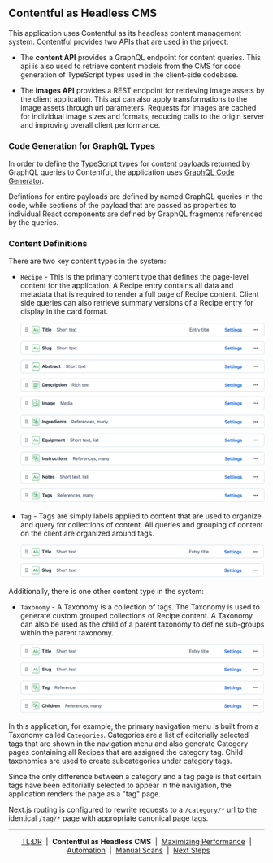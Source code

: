 ## Contentful as Headless CMS

This application uses Contentful as its headless content management system. Contentful provides two APIs that are used in the prjoect:

- The **content API** provides a GraphQL endpoint for content queries. This api is also used to retrieve content models from the CMS for code generation of TypeScript types used in the client-side codebase.

- The **images API** provides a REST endpoint for retrieving image assets by the client application. This api can also apply transformations to the image assets through url parameters. Requests for images are cached for individual image sizes and formats, reducing calls to the origin server and improving overall client performance.

### Code Generation for GraphQL Types

In order to define the TypeScript types for content payloads returned by GraphQL queries to Contentful, the application uses <a href="https://the-guild.dev/graphql/codegen" target="_blank">GraphQL Code Generator</a>.

Defintions for entire payloads are defined by named GraphQL queries in the code, while sections of the payload that are passed as properties to individual React components are defined by GraphQL fragments referenced by the queries.

### Content Definitions

There are two key content types in the system:

- `Recipe` - This is the primary content type that defines the page-level content for the application. A Recipe entry contains all data and metadata that is required to render a full page of Recipe content. Client side queries can also retrieve summary versions of a Recipe entry for display in the card format.

  <img src="assets/recipe.png" alt="recipe content defintion"/>

- `Tag` - Tags are simply labels applied to content that are used to organize and query for collections of content. All queries and grouping of content on the client are organized around tags.

  <img src="assets/tag.png" alt="tag content definition"/>

Additionally, there is one other content type in the system:

- `Taxonomy` - A Taxonomy is a collection of tags. The Taxonomy is used to generate custom grouped collections of Recipe content. A Taxonomy can also be used as the child of a parent taxonomy to define sub-groups within the parent taxonomy.

  <img src="assets/taxonomy.png" alt="taxonomy content definition"/>

In this application, for example, the primary navigation menu is built from a Taxonomy called `Categories`. Categories are a list of editorially selected tags that are shown in the navigation menu and also generate Category pages containing all Recipes that are assigned the category tag. Child taxonomies are used to create subcategories under category tags.

Since the only difference between a category and a tag page is that certain tags have been editorially selected to appear in the navigation, the application renders the page as a "tag" page.

Next.js routing is configured to rewrite requests to a `/category/*` url to the identical `/tag/*` page with appropriate canonical page tags.

<!-- <div style="display: flex; justify-content: space-between;">
    <div style="display: flex; width: 50%;">
        <&nbsp;<a href="../README.md">TL;DR</a>
    </div>
    <div style="display: flex; justify-content: flex-end; width: 50%;">
        <a href="performance.md">Performance</a>&nbsp;>
    </div>
</div> -->

---

<p align="center">
  <a href="../README.md">TL;DR</a>&nbsp;&nbsp;|&nbsp;&nbsp;<strong>Contentful as Headless CMS</strong>&nbsp;&nbsp;|&nbsp;&nbsp;<a href="performance.md">Maximizing Performance</a>&nbsp;&nbsp;|&nbsp;&nbsp;<a href="automation.md">Automation</a>&nbsp;&nbsp;|&nbsp;&nbsp;<a href="manual-scans.md">Manual Scans</a>&nbsp;&nbsp;|&nbsp;&nbsp;<a href="next-steps.md">Next Steps</a>
</p>
